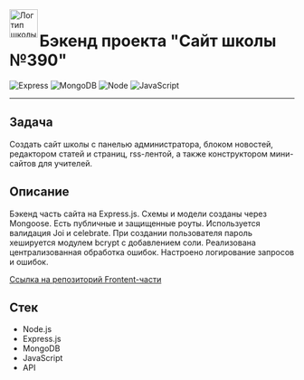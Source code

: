 <img src="https://school-390.kamenev.tech/static/media/logo.f3f829c2.svg" alt="Логтип школы №390" width="50" align="left" />

# Бэкенд проекта "Сайт школы №390"

![Express](https://img.shields.io/badge/-Express-000000?logo=express&logoColor=white)
![MongoDB](https://img.shields.io/badge/-MongoDB-56a14b?logo=mongodb&logoColor=white)
![Node](https://img.shields.io/badge/-Node.js-469837?logo=Node.js&logoColor=white)
![JavaScript](https://img.shields.io/badge/-JavaScript-f3de35?logo=javaScript&logoColor=black)
___

## Задача
Создать сайт школы с панелью администратора, блоком новостей, редактором статей и страниц, rss-лентой, а также конструктором мини-сайтов для учителей.

## Описание
Бэкенд часть сайта на Express.js. Схемы и модели созданы через Mongoose. Есть публичные и защищенные роуты. Используется валидация Joi и celebrate. При создании пользователя пароль хешируется модулем bcrypt с добавлением соли. Реализована централизованная обработка ошибок. Настроено логирование запросов и ошибок.

[Ссылка на репозиторий Frontent-части](https://github.com/kamenskiyyyy/school-site)

## Стек

- Node.js
- Express.js
- MongoDB
- JavaScript
- API